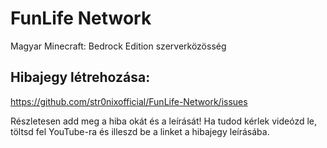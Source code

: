 # FunLife Network
Magyar Minecraft: Bedrock Edition szerverközösség

## Hibajegy létrehozása:
https://github.com/str0nixofficial/FunLife-Network/issues

Részletesen add meg a hiba okát és a leírását! Ha tudod kérlek videózd le, töltsd fel YouTube-ra és illeszd be a linket a hibajegy leírásába.
